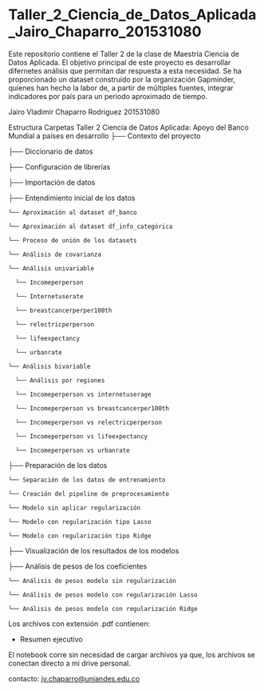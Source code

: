 # Taller_2_Ciencia_de_Datos_Aplicada_Jairo_Chaparro_201531080
Este repositorio contiene el Taller 2 de la clase de Maestría Ciencia de Datos Aplicada. El objetivo principal de este proyecto es desarrollar difernetes análisis que permitan dar respuesta a esta necesidad. Se ha proporcionado un dataset construido por la organización Gapminder, quienes han hecho la labor de, a partir de múltiples fuentes, integrar indicadores por país para un periodo aproximado de tiempo.

Jairo Vladimir Chaparro Rodriguez 201531080

Estructura Carpetas
Taller 2 Ciencia de Datos Aplicada: Apoyo del Banco Mundial a países en desarrollo
├── Contexto del proyecto

├── Diccionario de datos

├── Configuración de librerías

├── Importación de datos

├── Entendimiento inicial de los datos

    └── Aproximación al dataset df_banco
  
    └── Aproximación al dataset df_info_categórica
  
    └── Proceso de unión de los datasets
  
    └── Análisis de covarianza
  
    └── Análisis univariable
  
      └── Incomeperperson
    
      └── Internetuserate
    
      └── breastcancerperper100th
    
      └── relectricperperson
    
      └── lifeexpectancy
    
      └── urbanrate
    
    └── Análisis bivariable
  
      └── Análisis por regiones
    
      └── Incomeperperson vs internetuserage
    
      └── Incomeperperson vs breastcancerper100th
    
      └── Incomeperperson vs relectricperperson
    
      └── Incomeperperson vs lifeexpectancy
    
      └── Incomeperperson vs urbanrate
    
├── Preparación de los datos

    └── Separación de los datos de entrenamiento
  
    └── Creación del pipeline de preprocesamiento
  
    └── Modelo sin aplicar regularización
  
    └── Modelo con regularización tipo Lasso
  
    └── Modelo con regularización tipo Ridge
  
├── Visualización de los resultados de los modelos

├──  Análisis de pesos de los coeficientes

    └── Análisis de pesos modelo sin regularización
  
    └── Análisis de pesos modelo con regularización Lasso
  
    └── Análisis de pesos modelo con regularización Ridge
  

Los archivos con extensión .pdf contienen:
* Resumen ejecutivo

El notebook corre sin necesidad de cargar archivos ya que, los archivos se conectan directo a mi drive personal.

contacto: jv.chaparro@uniandes.edu.co



